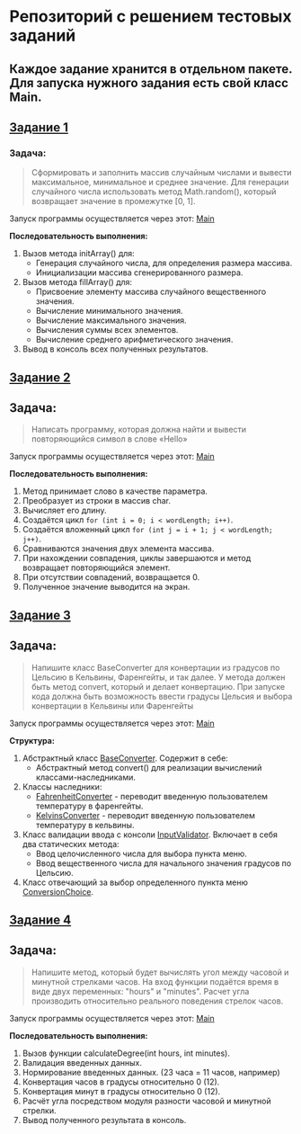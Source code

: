 # Репозиторий с решением тестовых заданий

Каждое задание хранится в отдельном пакете.
Для запуска нужного задания есть свой класс Main.
---

## [Задание 1](src/main/java/org/work/task1)

### Задача:

> Сформировать и заполнить массив случайным числами и вывести максимальное,
> минимальное и среднее значение.
> Для генерации случайного числа использовать метод Math.random(), который возвращает
> значение в промежутке [0, 1].

Запуск программы осуществляется через этот: [Main](src/main/java/org/work/task1/Main.java)

**Последовательность выполнения:**

1. Вызов метода initArray() для:
    - Генерация случайного числа, для определения размера массива.
    - Инициализации массива сгенерированного размера.
2. Вызов метода fillArray() для:
    - Присвоение элементу массива случайного вещественного значения.
    - Вычисление минимального значения.
    - Вычисление максимального значения.
    - Вычисления суммы всех элементов.
    - Вычисление среднего арифметического значения.
3. Вывод в консоль всех полученных результатов.

## [Задание 2](src/main/java/org/work/task2)

## Задача:

> Написать программу, которая должна найти и вывести повторяющийся символ в
> слове «Hello»

Запуск программы осуществляется через этот: [Main](src/main/java/org/work/task2/Main.java)

**Последовательность выполнения:**

1. Метод принимает слово в качестве параметра.
2. Преобразует из строки в массив char.
3. Вычисляет его длину.
4. Создаётся цикл `for (int i = 0; i < wordLength; i++)`.
5. Создаётся вложенный цикл `for (int j = i + 1; j < wordLength; j++)`.
6. Сравниваются значения двух элемента массива.
7. При нахождении совпадения, циклы завершаются и метод возвращает повторяющийся элемент.
8. При отсутствии совпадений, возвращается 0.
9. Полученное значение выводится на экран.

## [Задание 3](src/main/java/org/work/task3)

## Задача:

> Напишите класс BaseConverter для конвертации из градусов по Цельсию в
> Кельвины, Фаренгейты, и так далее. У метода должен быть метод convert, который
> и делает конвертацию.
> При запуске кода должна быть возможность ввести градусы Цельсия и выбора
> конвертации в Кельвины или Фаренгейты

Запуск программы осуществляется через этот: [Main](src/main/java/org/work/task3/Main.java)

**Структура:**

1) Абстрактный класс [BaseConverter](src/main/java/org/work/task3/BaseConverter.java). Содержит в себе:
    - Абстрактный метод convert() для реализации вычислений классами-наследниками.
2) Классы наследники:
    - [FahrenheitConverter](src/main/java/org/work/task3/FahrenheitConverter.java) - переводит введенную пользователем
      температуру в фаренгейты.
    - [KelvinsConverter](src/main/java/org/work/task3/KelvinsConverter.java) - переводит введенную пользователем
      температуру в кельвины.
3) Класс валидации ввода с консоли [InputValidator](src/main/java/org/work/task3/InputValidator.java). Включает в себя
   два статических метода:
    - Ввод целочисленного числа для выбора пункта меню.
    - Ввод вещественного числа для начального значения градусов по Цельсию.
4) Класс отвечающий за выбор определенного пункта
   меню [ConversionChoice](src/main/java/org/work/task3/ConversionChoice.java).

## [Задание 4](src/main/java/org/work/task4)

## Задача:

> Напишите метод, который будет вычислять угол между часовой и минутной стрелками
> часов. На вход функции подаётся время в виде двух переменных: "hours" и "minutes".
> Расчет угла производить относительно реального поведения стрелок часов.

Запуск программы осуществляется через этот: [Main](src/main/java/org/work/task4/Main.java)

**Последовательность выполнения:**

1) Вызов функции calculateDegree(int hours, int minutes).
2) Валидация введенных данных.
3) Нормирование введенных данных. (23 часа = 11 часов, например)
4) Конвертация часов в градусы относительно 0 (12).
5) Конвертация минут в градусы относительно 0 (12).
6) Расчёт угла посредством модуля разности часовой и минутной стрелки.
7) Вывод полученного результата в консоль.